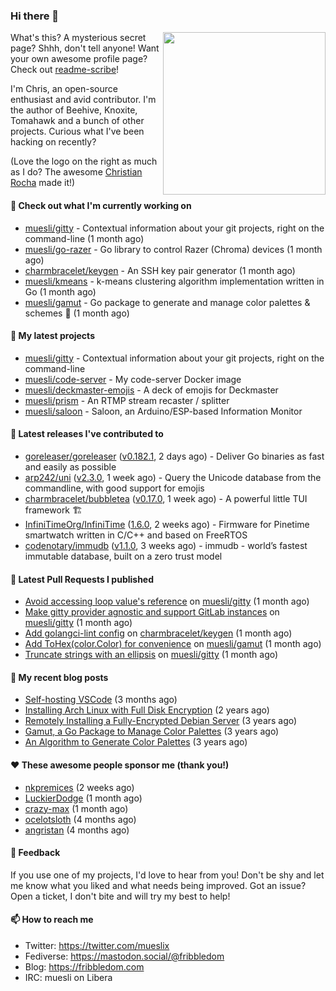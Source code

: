 ### Hi there 👋

<img align="right" src="https://raw.githubusercontent.com/muesli/muesli/master/assets/termenv.png" width="260">

What's this? A mysterious secret page? Shhh, don't tell anyone!
Want your own awesome profile page? Check out [readme-scribe](https://github.com/muesli/readme-scribe)!

I'm Chris, an open-source enthusiast and avid contributor. I'm the author of Beehive, Knoxite, Tomahawk and a bunch
of other projects. Curious what I've been hacking on recently?

(Love the logo on the right as much as I do? The awesome [Christian Rocha](https://github.com/meowgorithm/) made it!)

#### 👷 Check out what I'm currently working on

- [muesli/gitty](https://github.com/muesli/gitty) - Contextual information about your git projects, right on the command-line (1 month ago)
- [muesli/go-razer](https://github.com/muesli/go-razer) - Go library to control Razer (Chroma) devices (1 month ago)
- [charmbracelet/keygen](https://github.com/charmbracelet/keygen) - An SSH key pair generator (1 month ago)
- [muesli/kmeans](https://github.com/muesli/kmeans) - k-means clustering algorithm implementation written in Go (1 month ago)
- [muesli/gamut](https://github.com/muesli/gamut) - Go package to generate and manage color palettes &amp; schemes 🎨 (1 month ago)

#### 🌱 My latest projects

- [muesli/gitty](https://github.com/muesli/gitty) - Contextual information about your git projects, right on the command-line
- [muesli/code-server](https://github.com/muesli/code-server) - My code-server Docker image
- [muesli/deckmaster-emojis](https://github.com/muesli/deckmaster-emojis) - A deck of emojis for Deckmaster
- [muesli/prism](https://github.com/muesli/prism) - An RTMP stream recaster / splitter
- [muesli/saloon](https://github.com/muesli/saloon) - Saloon, an Arduino/ESP-based Information Monitor

#### 🔭 Latest releases I've contributed to

- [goreleaser/goreleaser](https://github.com/goreleaser/goreleaser) ([v0.182.1](https://github.com/goreleaser/goreleaser/releases/tag/v0.182.1), 2 days ago) - Deliver Go binaries as fast and easily as possible
- [arp242/uni](https://github.com/arp242/uni) ([v2.3.0](https://github.com/arp242/uni/releases/tag/v2.3.0), 1 week ago) - Query the Unicode database from the commandline, with good support for emojis
- [charmbracelet/bubbletea](https://github.com/charmbracelet/bubbletea) ([v0.17.0](https://github.com/charmbracelet/bubbletea/releases/tag/v0.17.0), 1 week ago) - A powerful little TUI framework 🏗
- [InfiniTimeOrg/InfiniTime](https://github.com/InfiniTimeOrg/InfiniTime) ([1.6.0](https://github.com/InfiniTimeOrg/InfiniTime/releases/tag/1.6.0), 2 weeks ago) - Firmware for Pinetime smartwatch written in C/C&#43;&#43; and based on FreeRTOS
- [codenotary/immudb](https://github.com/codenotary/immudb) ([v1.1.0](https://github.com/codenotary/immudb/releases/tag/v1.1.0), 3 weeks ago) - immudb - world’s fastest immutable database, built on a zero trust model

#### 🔨 Latest Pull Requests I published

- [Avoid accessing loop value&#39;s reference](https://github.com/muesli/gitty/pull/18) on [muesli/gitty](https://github.com/muesli/gitty) (1 month ago)
- [Make gitty provider agnostic and support GitLab instances](https://github.com/muesli/gitty/pull/17) on [muesli/gitty](https://github.com/muesli/gitty) (1 month ago)
- [Add golangci-lint config](https://github.com/charmbracelet/keygen/pull/2) on [charmbracelet/keygen](https://github.com/charmbracelet/keygen) (1 month ago)
- [Add ToHex(color.Color) for convenience](https://github.com/muesli/gamut/pull/16) on [muesli/gamut](https://github.com/muesli/gamut) (1 month ago)
- [Truncate strings with an ellipsis](https://github.com/muesli/gitty/pull/11) on [muesli/gitty](https://github.com/muesli/gitty) (1 month ago)

#### 📜 My recent blog posts

- [Self-hosting VSCode](https://fribbledom.com/posts/selfhosting-vscode/) (3 months ago)
- [Installing Arch Linux with Full Disk Encryption](https://fribbledom.com/posts/encrypted-arch-install/) (2 years ago)
- [Remotely Installing a Fully-Encrypted Debian Server](https://fribbledom.com/posts/encrypted-remote-debian-install/) (3 years ago)
- [Gamut, a Go Package to Manage Color Palettes](https://fribbledom.com/posts/gamut-package-to-handle-color-palettes/) (3 years ago)
- [An Algorithm to Generate Color Palettes](https://fribbledom.com/posts/an-algorithm-to-generate-color-palettes/) (3 years ago)

#### ❤️ These awesome people sponsor me (thank you!)

- [nkpremices](https://github.com/nkpremices) (2 weeks ago)
- [LuckierDodge](https://github.com/LuckierDodge) (1 month ago)
- [crazy-max](https://github.com/crazy-max) (1 month ago)
- [ocelotsloth](https://github.com/ocelotsloth) (4 months ago)
- [angristan](https://github.com/angristan) (4 months ago)

#### 💬 Feedback

If you use one of my projects, I'd love to hear from you! Don't be shy and let me know what you liked
and what needs being improved. Got an issue? Open a ticket, I don't bite and will try my best to help!

#### 📫 How to reach me

- Twitter: https://twitter.com/mueslix
- Fediverse: https://mastodon.social/@fribbledom
- Blog: https://fribbledom.com
- IRC: muesli on Libera
